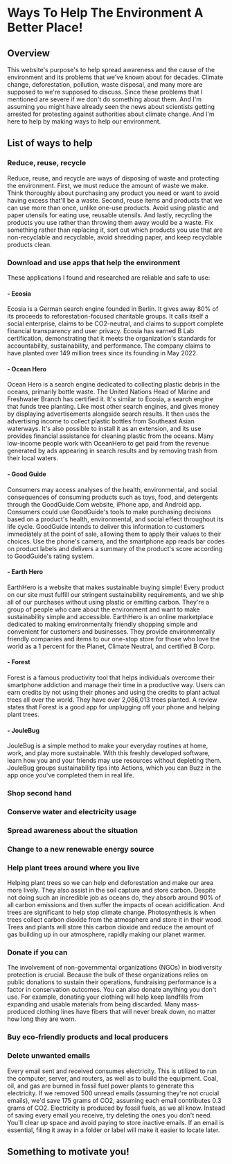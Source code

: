 # Ways To Help The Environment A Better Place! 

## Overview 

This website's purpose's to help spread awareness and the cause of the environment and its problems that we've known about for decades. Climate change, deforestation, pollution, waste disposal, and many more are supposed to we're supposed to discuss. Since these problems that I mentioned are severe if we don't do something about them. And I'm assuming you might have already seen the news about scientists getting arrested for protesting against authorities about climate change. And I'm here to help by making ways to help our environment.

## List of ways to help

### Reduce, reuse, recycle

Reduce, reuse, and recycle are ways of disposing of waste and protecting the environment. First, we must reduce the amount of waste we make. Think thoroughly about purchasing any product you need or want to avoid having excess that'll be a waste. Second, reuse items and products that we can use more than once, unlike one-use products. Avoid using plastic and paper utensils for eating use, reusable utensils. And lastly, recycling the products you use rather than throwing them away would be a waste. Fix something rather than replacing it, sort out which products you use that are non-recyclable and recyclable, avoid shredding paper, and keep recyclable products clean.

### Download and use apps that help the environment 

These applications I found and researched are reliable and safe to use:
#### - Ecosia 
Ecosia is a German search engine founded in Berlin. It gives away 80% of its proceeds to reforestation-focused charitable groups. It calls itself a social enterprise, claims to be CO2-neutral, and claims to support complete financial transparency and user privacy. Ecosia has earned B Lab certification, demonstrating that it meets the organization's standards for accountability, sustainability, and performance. The company claims to have planted over 149 million trees since its founding in May 2022.
#### - Ocean Hero
Ocean Hero is a search engine dedicated to collecting plastic debris in the oceans, primarily bottle waste. The United Nations Head of Marine and Freshwater Branch has certified it. It's similar to Ecosia, a search engine that funds tree planting. Like most other search engines, and gives money by displaying advertisements alongside search results. It then uses the advertising income to collect plastic bottles from Southeast Asian waterways. It's also possible to install it as an extension, and its use provides financial assistance for cleaning plastic from the oceans. Many low-income people work with OceanHero to get paid from the revenue generated by ads appearing in search results and by removing trash from their local waters.
#### - Good Guide
Consumers may access analyses of the health, environmental, and social consequences of consuming products such as toys, food, and detergents through the GoodGuide.Com website, iPhone app, and Android app. Consumers could use GoodGuide's tools to make purchasing decisions based on a product's health, environmental, and social effect throughout its life cycle. GoodGuide intends to deliver this information to customers immediately at the point of sale, allowing them to apply their values to their choices. Use the phone's camera, and the smartphone app reads bar codes on product labels and delivers a summary of the product's score according to GoodGuide's rating system.
#### - Earth Hero
EarthHero is a website that makes sustainable buying simple! Every product on our site must fulfill our stringent sustainability requirements, and we ship all of our purchases without using plastic or emitting carbon. They're a group of people who care about the environment and want to make sustainability simple and accessible. EarthHero is an online marketplace dedicated to making environmentally friendly shopping simple and convenient for customers and businesses. They provide environmentally friendly companies and items to our one-stop store for those who love the world as a 1 percent for the Planet, Climate Neutral, and certified B Corp. 
#### - Forest 
Forest is a famous productivity tool that helps individuals overcome their smartphone addiction and manage their time in a productive way. Users can earn credits by not using their phones and using the credits to plant actual trees all over the world. They have over 2,086,013 trees planted. A review states that Forest is a good app for unplugging off your phone and helping plant trees.
#### - JouleBug 
JouleBug is a simple method to make your everyday routines at home, work, and play more sustainable. With this freshly developed software, learn how you and your friends may use resources without depleting them. JouleBug groups sustainability tips into Actions, which you can Buzz in the app once you've completed them in real life.

### Shop second hand

### Conserve water and electricity usage 

### Spread awareness about the situation 

### Change to a new renewable energy source 

### Help plant trees around where you live
Helping plant trees so we can help end deforestation and make our area more lively. They also assist in the soil capture and store carbon. Despite not doing such an incredible job as oceans do, they absorb around 90% of all carbon emissions and then suffer the impacts of ocean acidification. And trees are significant to help stop climate change. Photosynthesis is when trees collect carbon dioxide from the atmosphere and store it in their wood. Trees and plants will store this carbon dioxide and reduce the amount of gas building up in our atmosphere, rapidly making our planet warmer.

### Donate if you can
The involvement of non-governmental organizations (NGOs) in biodiversity protection is crucial. Because the bulk of these organizations relies on public donations to sustain their operations, fundraising performance is a factor in conservation outcomes. You can also donate anything you don't use. For example, donating your clothing will help keep landfills from expanding and usable materials from being discarded. Many mass-produced clothing lines have fibers that will never break down, no matter how long they are worn.

### Buy eco-friendly products and local producers

### Delete unwanted emails  
Every email sent and received consumes electricity. This is utilized to run the computer, server, and routers, as well as to build the equipment. Coal, oil, and gas are burned in fossil fuel power plants to generate this electricity. If we removed 500 unread emails (assuming they're not crucial emails), we'd save 175 grams of CO2, assuming each email contributes 0.3 grams of CO2. Electricity is produced by fossil fuels, as we all know. Instead of saving every email you receive, try deleting the ones you don't need. You'll clear up space and avoid paying to store inactive emails. If an email is essential, filing it away in a folder or label will make it easier to locate later.

## Something to motivate you!


